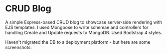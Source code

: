 # CRUD Blog

A simple Express-based CRUD blog to showcase server-side rendering with EJS templates. I used Mongoose to write schemae and controllers for handling Create and Update requests to MongoDB. Used Bootstrap 4 styles.

Haven't migrated the DB to a deployment platform - but here are some screenshots:
